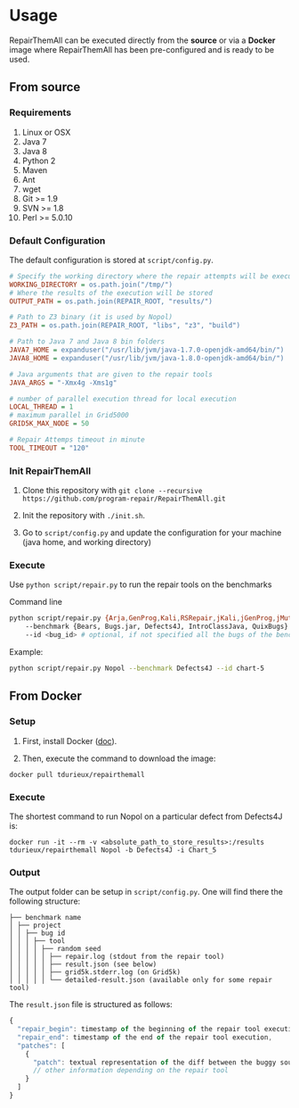 # Usage 

RepairThemAll can be executed directly from the **source** or via a **Docker** image where RepairThemAll has been pre-configured and is ready to be used.

## From source

### Requirements

1. Linux or OSX
2. Java 7
3. Java 8
4. Python 2
5. Maven
6. Ant
7. wget
8. Git >= 1.9
9. SVN >= 1.8
10. Perl >= 5.0.10

### Default Configuration

The default configuration is stored at `script/config.py`.

```ini
# Specify the working directory where the repair attempts will be executed
WORKING_DIRECTORY = os.path.join("/tmp/") 
# Where the results of the execution will be stored
OUTPUT_PATH = os.path.join(REPAIR_ROOT, "results/")

# Path to Z3 binary (it is used by Nopol) 
Z3_PATH = os.path.join(REPAIR_ROOT, "libs", "z3", "build")

# Path to Java 7 and Java 8 bin folders
JAVA7_HOME = expanduser("/usr/lib/jvm/java-1.7.0-openjdk-amd64/bin/")
JAVA8_HOME = expanduser("/usr/lib/jvm/java-1.8.0-openjdk-amd64/bin/")

# Java arguments that are given to the repair tools
JAVA_ARGS = "-Xmx4g -Xms1g"

# number of parallel execution thread for local execution
LOCAL_THREAD = 1
# maximum parallel in Grid5000
GRID5K_MAX_NODE = 50

# Repair Attemps timeout in minute
TOOL_TIMEOUT = "120"
```

### Init RepairThemAll

1. Clone this repository with `git clone --recursive https://github.com/program-repair/RepairThemAll.git`

2. Init the repository with `./init.sh`.

3. Go to `script/config.py` and update the configuration for your machine (java home, and working directory)

### Execute 

Use `python script/repair.py` to run the repair tools on the benchmarks

Command line

```bash
python script/repair.py {Arja,GenProg,Kali,RSRepair,jKali,jGenProg,jMutRepair,Cardumen,Nopol,DynaMoth,NPEFix}
    --benchmark {Bears, Bugs.jar, Defects4J, IntroClassJava, QuixBugs}
    --id <bug_id> # optional, if not specified all the bugs of the benchmark will be used. The format is specific for each benchmark, and you can check the list of bugs available per benchmark with `python script/print_bugs_available.py --benchmark <benchmark_name>`
```

Example:

```bash
python script/repair.py Nopol --benchmark Defects4J --id chart-5
```

## From Docker

### Setup

1. First, install Docker ([doc](https://docs.docker.com/)).

2. Then, execute the command to download the image:

```
docker pull tdurieux/repairthemall
```

### Execute

The shortest command to run Nopol on a particular defect from Defects4J is:
```
docker run -it --rm -v <absolute_path_to_store_results>:/results tdurieux/repairthemall Nopol -b Defects4J -i Chart_5
```

### Output

The output folder can be setup in `script/config.py`. One will find there the following structure:

```
├── benchmark name
│ ├── project
│ │ ├── bug id
│ │ │ ├── tool
│ │ │ │ ├── random seed
│ │ │ │ │ ├── repair.log (stdout from the repair tool)
│ │ │ │ │ ├── result.json (see below)
│ │ │ │ │ ├── grid5k.stderr.log (on Grid5k)
│ │ │ │ │ └── detailed-result.json (available only for some repair tool)
```

The `result.json` file is structured as follows:

```javascript
{
  "repair_begin": timestamp of the beginning of the repair tool execution, 
  "repair_end": timestamp of the end of the repair tool execution, 
  "patches": [
    {
      "patch": textual representation of the diff between the buggy source code and the patched source code
      // other information depending on the repair tool
    }
  ]
}
```
